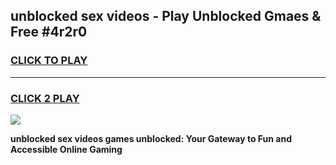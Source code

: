 
## unblocked sex videos - Play Unblocked Gmaes & Free #4r2r0
<h3>
<a href="https://news.freeplayer.one?title=unblocked_sex_videos&ref=27F">CLICK TO PLAY</a></h3>
<hr>

<h3>
<a href="https://news.freeplayer.one?title=unblocked_sex_videos&ref=27F">CLICK 2 PLAY</a>
  
</h3>

<a href="https://news.freeplayer.one?title=unblocked_sex_videos&ref=27F/"><img src="https://clearcache.store/games.png"></a>


**unblocked sex videos games unblocked: Your Gateway to Fun and Accessible Online Gaming**
